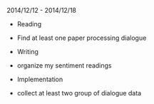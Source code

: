 2014/12/12 - 2014/12/18
* Reading
 - Find at least one paper processing dialogue
* Writing
 - organize my sentiment readings
* Implementation
 - collect at least two group of dialogue data
